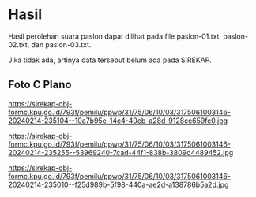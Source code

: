 # Hasil

Hasil perolehan suara paslon dapat dilihat pada file paslon-01.txt, paslon-02.txt, dan paslon-03.txt.

Jika tidak ada, artinya data tersebut belum ada pada SIREKAP.

## Foto C Plano

https://sirekap-obj-formc.kpu.go.id/793f/pemilu/ppwp/31/75/06/10/03/3175061003146-20240214-235104--10a7b95e-14c4-40eb-a28d-9128ce659fc0.jpg

https://sirekap-obj-formc.kpu.go.id/793f/pemilu/ppwp/31/75/06/10/03/3175061003146-20240214-235255--53969240-7cad-44f1-838b-3809d4489452.jpg

https://sirekap-obj-formc.kpu.go.id/793f/pemilu/ppwp/31/75/06/10/03/3175061003146-20240214-235010--f25d989b-5f98-440a-ae2d-a138786b5a2d.jpg

